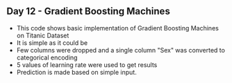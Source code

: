 ## Day 12 - Gradient Boosting Machines
- This code shows basic implementation of Gradient Boosting Machines on Titanic Dataset
- It is simple as it could be
- Few columns were dropped and a single column "Sex" was converted to categorical encoding
- 5 values of learning rate were used to get results
- Prediction is made based on simple input.